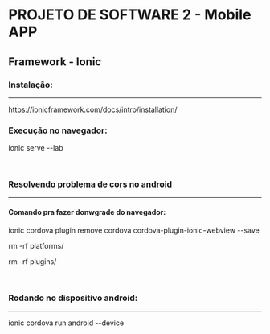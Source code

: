 <h1>PROJETO DE SOFTWARE 2 - Mobile APP</h1>
<h2>Framework - Ionic</h2>
<h3>Instalação:</h3><hr/>
<p><a href="https://ionicframework.com/docs/intro/installation/">https://ionicframework.com/docs/intro/installation/</a></p>
<h3>Execução no navegador:</h3><p>ionic serve --lab</p><br />
<h3>Resolvendo problema de cors no android</h3><hr/>
<h4>Comando pra fazer donwgrade do navegador:</h4>
<p>ionic cordova plugin remove cordova cordova-plugin-ionic-webview --save</p>
<p>rm -rf platforms/</p>
<p>rm -rf plugins/</p>
<br/>
<h3>Rodando no dispositivo android:</h3>
<hr/>
<p>ionic cordova run android --device</p>

